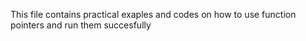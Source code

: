 This file contains practical exaples and codes on how to use function pointers and run them succesfully
